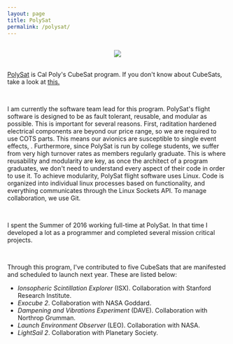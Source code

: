 ```yaml
---
layout: page
title: PolySat
permalink: /polysat/
---
```


<br>
<div style="text-align: center;">
	<img src="{{ site.baseurl }}/assets/polysat.jpg">
</div>
<br>

[PolySat](http://polysat.calpoly.edu) is Cal Poly's CubeSat program. If you don't know about CubeSats, take a look at [this.](https://en.wikipedia.org/wiki/CubeSat)

<br>

I am currently the software team lead for this program. PolySat's flight software is designed to be as fault tolerant, reusable, and modular as possible. This is important for several reasons. First, raditation hardened electrical components are beyond our price range, so we are required to use COTS parts. This means our avionics are susceptible to single event effects, . Furthermore, since PolySat is run by college students, we suffer from very high turnover rates as members regularly graduate. This is where reusability and modularity are key, as once the architect of a program graduates, we don't need to understand every aspect of their code in order to use it. To achieve modularity, PolySat flight software uses Linux. Code is organized into individual linux processes based on functionality, and everything communicates through the Linux Sockets API. To manage collaboration, we use Git.

<br>

I spent the Summer of 2016 working full-time at PolySat. In that time I developed a lot as a programmer and completed several mission critical projects. 

<br>

Through this program, I've contributed to five CubeSats that are manifested and scheduled to launch next year. These are listed below:

- <i>Ionsopheric Scintillation Explorer</i> (ISX). Collaboration with Stanford Research Institute.
- <i>Exocube 2</i>. Collaboration with NASA Goddard.
- <i>Dampening and Vibrations Experiment</i> (DAVE). Collaboration with Northrop Grumman.
- <i>Launch Environment Observer</i> (LEO). Collaboration with NASA.
- <i>LightSail 2</i>. Collaboration with Planetary Society.

